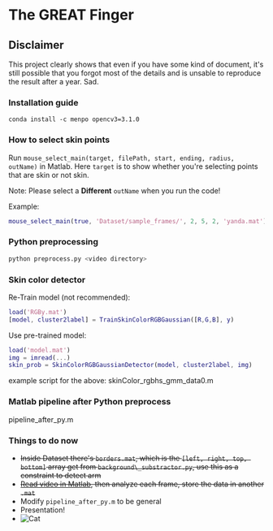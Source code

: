 # The **GREAT** Finger

## Disclaimer

This project clearly shows that even if you have some kind of document, it's still possible that you forgot most of the details and is unsable to reproduce the result after a year. Sad.

### Installation guide

`conda install -c menpo opencv3=3.1.0`

### How to select skin points

Run `mouse_select_main(target, filePath, start, ending, radius, outName)` in Matlab. Here `target` is to show whether you're selecting points that are skin or not skin.

Note: Please select a **Different** `outName` when you run the code!

Example: 

```matlab
mouse_select_main(true, 'Dataset/sample_frames/', 2, 5, 2, 'yanda.mat')
```

### Python preprocessing
```bash
python preprocess.py <video directory>
```

### Skin color detector
Re-Train model (not recommended):
```matlab
load('RGBy.mat')
[model, cluster2label] = TrainSkinColorRGBGaussian([R,G,B], y)
```

Use pre-trained model:
```matlab
load('model.mat')
img = imread(...)
skin_prob = SkinColorRGBGaussianDetector(model, cluster2label, img)
```

example script for the above:
skinColor_rgbhs_gmm_data0.m

### Matlab pipeline after Python preprocess
pipeline_after_py.m

### Things to do now
- ~~Inside Dataset there's `borders.mat`, which is the `[left, right, top, bottom]` array get from `background\_substractor.py`, use this as a constraint to detect arm~~
- ~~[Read video in Matlab](https://www.mathworks.com/help/matlab/ref/videoreader.html), then analyze each frame, store the data in another `.mat`~~
- Modify ```pipeline_after_py.m``` to be general
- Presentation!
- ![Cat](http://i.imgur.com/1uYroRF.gif)
